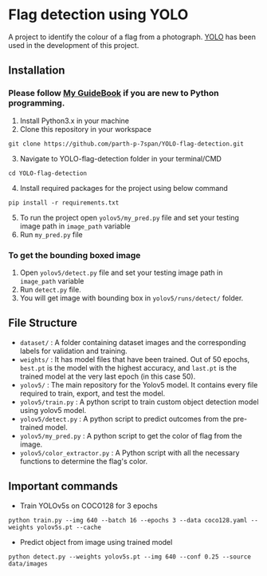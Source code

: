# Flag detection using YOLO
A project to identify the colour of a flag from a photograph. [YOLO](https://github.com/ultralytics/yolov5) has been used in the development of this project.

## Installation

### Please follow [My GuideBook](https://github.com/parth-p-7span/my-python-guidebook/blob/main/README.md) if you are new to Python programming.

1. Install Python3.x in your machine
2. Clone this repository in your workspace
```shell
git clone https://github.com/parth-p-7span/YOLO-flag-detection.git
```
3. Navigate to YOLO-flag-detection folder in your terminal/CMD
```shell
cd YOLO-flag-detection
```
4. Install required packages for the project using below command
```shell
pip install -r requirements.txt
```
5. To run the project open `yolov5/my_pred.py` file and set your testing image path in `image_path` variable
6. Run `my_pred.py` file

### To get the bounding boxed image
1. Open `yolov5/detect.py` file and set your testing image path in `image_path` variable
2. Run `detect.py` file.
3. You will get image with bounding box in `yolov5/runs/detect/` folder.

## File Structure

- `dataset/` : A folder containing dataset images and the corresponding labels for validation and training.
- `weights/` : It has model files that have been trained. Out of 50 epochs, `best.pt` is the model with the highest accuracy, and `last.pt` is the trained model at the very last epoch (in this case 50).
- `yolov5/` : The main repository for the Yolov5 model. It contains every file required to train, export, and test the model.
- `yolov5/train.py` : A python script to train custom object detection model using yolov5 model.
- `yolov5/detect.py` : A python script to predict outcomes from the pre-trained model.
- `yolov5/my_pred.py` : A python script to get the color of flag from the image.
- `yolov5/color_extractor.py` : A Python script with all the necessary functions to determine the flag's color.

## Important commands
- Train YOLOv5s on COCO128 for 3 epochs
```shell
python train.py --img 640 --batch 16 --epochs 3 --data coco128.yaml --weights yolov5s.pt --cache
```

- Predict object from image using trained model
```shell
python detect.py --weights yolov5s.pt --img 640 --conf 0.25 --source data/images
```